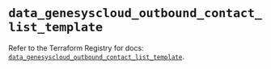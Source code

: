 # `data_genesyscloud_outbound_contact_list_template`

Refer to the Terraform Registry for docs: [`data_genesyscloud_outbound_contact_list_template`](https://registry.terraform.io/providers/mypurecloud/genesyscloud/1.70.0/docs/data-sources/outbound_contact_list_template).
